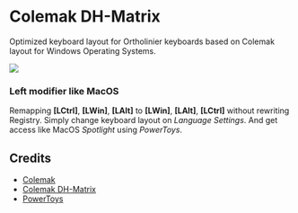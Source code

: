 # Colemak DH-Matrix
Optimized keyboard layout for Ortholinier keyboards based on Colemak layout for Windows Operating Systems.

<img src="https://colemakmods.github.io/mod-dh/gfx/about/colemak_dh_main_iso.png" />

### Left modifier like MacOS
Remapping **[LCtrl]**, **[LWin]**, **[LAlt]** to **[LWin]**, **[LAlt]**, **[LCtrl]** without rewriting Registry. Simply change keyboard layout on *Language Settings*. And get access like MacOS *Spotlight* using *PowerToys*.

## Credits
* [Colemak](https://colemak.com)
* [Colemak DH-Matrix](https://colemakmods.github.io/mod-dh)
* [PowerToys](https://learn.microsoft.com/en-us/windows/powertoys)
